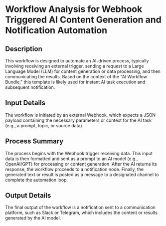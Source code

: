 # Workflow Analysis for Webhook Triggered AI Content Generation and Notification Automation

## Description
This workflow is designed to automate an AI-driven process, typically involving receiving an external trigger, sending a request to a Large Language Model (LLM) for content generation or data processing, and then communicating the results. Based on the context of the "AI Workflow Bundle," this template is likely used for instant AI task execution and subsequent notification.

## Input Details
The workflow is initiated by an external Webhook, which expects a JSON payload containing the necessary parameters or context for the AI task (e.g., a prompt, topic, or source data).

## Process Summary
The process begins with the Webhook trigger receiving data. This input data is then formatted and sent as a prompt to an AI model (e.g., OpenAI/GPT) for processing or content generation. After the AI returns its response, the workflow proceeds to a notification node. Finally, the generated text or result is posted as a message to a designated channel to complete the automation loop.

## Output Details
The final output of the workflow is a notification sent to a communication platform, such as Slack or Telegram, which includes the content or results generated by the AI model.
